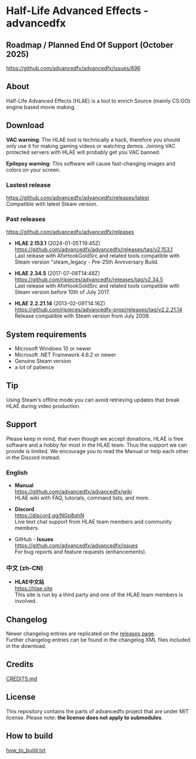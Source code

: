 # Half-Life Advanced Effects - advancedfx

## Roadmap / Planned End Of Support (October 2025)

https://github.com/advancedfx/advancedfx/issues/896

## About

Half-Life Advanced Effects (HLAE) is a tool to enrich Source (mainly CS:GO) engine based movie making.

## Download

**VAC warning**: The HLAE tool is technically a hack, therefore you should only use it for making gaming videos or watching demos. Joining VAC protected servers with HLAE will probably get you VAC banned.

**Epilepsy warning**: This software will cause fast-changing images and colors on your screen.

### Lastest release

https://github.com/advancedfx/advancedfx/releases/latest  
Compatible with latest Steam version.

### Past releases

https://github.com/advancedfx/advancedfx/releases

* **HLAE 2.153.1** (2024-01-05T19:45Z)  
  https://github.com/advancedfx/advancedfx/releases/tag/v2.153.1  
  Last release with AfxHookGoldSrc and related tools compatible with Steam version "steam_legacy - Pre-25th Anniversary Build.

* **HLAE 2.34.5** (2017-07-08T14:48Z)  
  https://github.com/ripieces/advancedfx/releases/tag/v2.34.5  
  Last release with AfxHookGoldSrc and related tools compatible with Steam version before 10th of July 2017.

* **HLAE 2.2.21.14** (2013-02-09T14:16Z)  
  https://github.com/ripieces/advancedfx-prop/releases/tag/v2.2.21.14  
  Release compatible with Steam version from July 2009.

## System requirements

* Microsoft Windows 10 or newer
* Microsoft .NET Framework 4.6.2 or newer
* Genuine Steam version
* a lot of patience

## Tip

Using Steam's offline mode you can avoid retrieving updates that break HLAE during video production.

## Support

Please keep in mind, that even though we accept donations, HLAE is free software and a hobby for most in the HLAE team.
Thus the support we can provide is limited. We encourage you to read the Manual or help each other in the Discord instead.

### English

* **Manual**  
  https://github.com/advancedfx/advancedfx/wiki  
  HLAE wiki with FAQ, tutorials, command lists, and more. 

* **Discord**  
  https://discord.gg/NGp8qhN  
  Live text chat support from HLAE team members and community members.

* GitHub - **Issues**  
  https://github.com/advancedfx/advancedfx/issues  
  For bug reports and feature requests (enhancements).

### 中文 (zh-CN)

 * **HLAE中文站**  
   https://hlae.site  
   This site is run by a third party and one of the HLAE team members is involved.

## Changelog

Newer changelog entries are replicated on the [releases page](https://github.com/advancedfx/advancedfx/releases).  
Further changelog entries can be found in the changelog XML files included in the download.

## Credits

[CREDITS.md](https://github.com/advancedfx/advancedfx/tree/main/CREDITS.md)

## License

This repository contains the parts of advancedfx project that are under MIT license. Please note: **the license does not apply to submodules**.

## How to build

[how_to_build.txt](https://raw.githubusercontent.com/advancedfx/advancedfx/main/how_to_build.txt)

